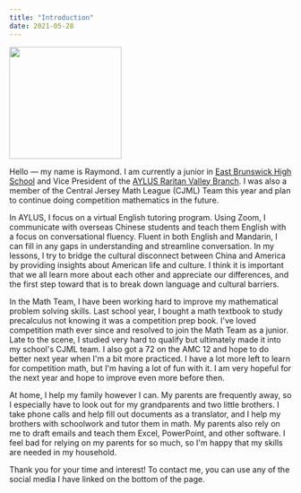 ```yaml
---
title: "Introduction"
date: 2021-05-28
---
```


<img src="http://aylus.org/wp-content/uploads/2021/04/IMG_8718.jpg" alt="" width="200"/>

Hello — my name is Raymond. I am currently a junior in [East Brunswick High School](https://www.ebnet.org/Domain/18) and Vice President of the [AYLUS Raritan Valley Branch](http://aylus.org/raritan-valley-nj/). I was also a member of the Central Jersey Math League (CJML) Team this year and plan to continue doing competition mathematics in the future.

In AYLUS, I focus on a virtual English tutoring program. Using Zoom, I communicate with overseas Chinese students and teach them English with a focus on conversational fluency. Fluent in both English and Mandarin, I can fill in any gaps in understanding and streamline conversation. In my lessons, I try to bridge the cultural disconnect between China and America by providing insights about American life and culture. I think it is important that we all learn more about each other and appreciate our differences, and the first step toward that is to break down language and cultural barriers. 

In the Math Team, I have been working hard to improve my mathematical problem solving skills. Last school year, I bought a math textbook to study precalculus not knowing it was a competition prep book. I've loved competition math ever since and resolved to join the Math Team as a junior. Late to the scene, I studied very hard to qualify but ultimately made it into my school's CJML team. I also got a 72 on the AMC 12 and hope to do better next year when I'm a bit more practiced. I have a lot more left to learn for competition math, but I'm having a lot of fun with it. I am very hopeful for the next year and hope to improve even more before then.

At home, I help my family however I can. My parents are frequently away, so I especially have to look out for my grandparents and two little brothers. I take phone calls and help fill out documents as a translator, and I help my brothers with schoolwork and tutor them in math. My parents also rely on me to draft emails and teach them Excel, PowerPoint, and other software. I feel bad for relying on my parents for so much, so I'm happy that my skills are needed in my household.

Thank you for your time and interest! To contact me, you can use any of the social media I have linked on the bottom of the page.
